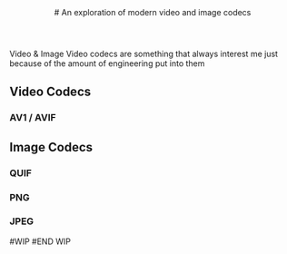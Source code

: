 <header>
# An exploration of modern video and image codecs
</header>
Video & Image Video codecs are something that always interest me just because of the amount of engineering put into them

## Video Codecs
### AV1 / AVIF

## Image Codecs
### QUIF
### PNG
### JPEG

#WIP
#END WIP
